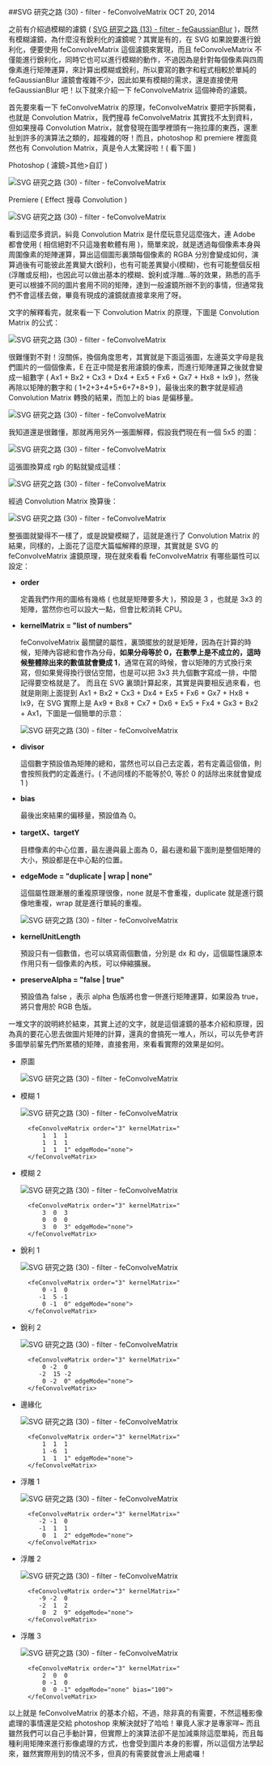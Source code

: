 <!-- @@master  = ../../_layout.html-->

<!-- @@block  =  jsBottom-->

<include src="../../_articles-js.html"></include>

<!-- @@close-->

<!-- @@block  =  css-->

<include src="../../_articles-css.html"></include>

<!-- @@close-->

<!-- @@block  =  articles-social-->

<include src="../../_articles-social.html"></include>

<!-- @@close-->

<!-- @@block  =  articles-footer-->

<include src="../../_articles.html"></include>

<!-- @@close-->

<!-- @@block  =  meta-->

<meta property="article:published_time" content="2014-10-20T23:55:00+01:00">

<meta name="keywords" content="svg,filter,feConvolveMatrix,Convolve Matrix,濾鏡,矩陣">

<meta name="description" content="feConvolveMatrix 透過每個像素本身與周圍像素的矩陣運算，算出這個圖形裏頭每個像素的 RGBA 分別會變成如何，演算過後有可能彼此差異變大(銳利)，也有可能差異變小(模糊)，也有可能整個反相(浮雕或反相)，也因此可以做出基本的模糊、銳利或浮雕...等的效果。">

<meta itemprop="name" content="SVG 研究之路 (30) - filter - feConvolveMatrix - OXXO.STUDIO">

<meta itemprop="image" content="http://www.oxxostudio.tw/img/articles/201410/20141020_1_01.jpg">

<meta itemprop="description" content="feConvolveMatrix 透過每個像素本身與周圍像素的矩陣運算，算出這個圖形裏頭每個像素的 RGBA 分別會變成如何，演算過後有可能彼此差異變大(銳利)，也有可能差異變小(模糊)，也有可能整個反相(浮雕或反相)，也因此可以做出基本的模糊、銳利或浮雕...等的效果。">

<meta property="og:title" content="SVG 研究之路 (30) - filter - feConvolveMatrix - OXXO.STUDIO">

<meta property="og:url" content="http://www.oxxostudio.tw/articles/201410/svg-30-filter-feConvolveMatrix.html">

<meta property="og:image" content="http://www.oxxostudio.tw/img/articles/201410/20141020_1_01.jpg">

<meta property="og:description" content="feConvolveMatrix 透過每個像素本身與周圍像素的矩陣運算，算出這個圖形裏頭每個像素的 RGBA 分別會變成如何，演算過後有可能彼此差異變大(銳利)，也有可能差異變小(模糊)，也有可能整個反相(浮雕或反相)，也因此可以做出基本的模糊、銳利或浮雕...等的效果。">

<title>SVG 研究之路 (30) - filter - feConvolveMatrix  - OXXO.STUDIO</title> 

<!-- @@close-->

<!-- @@block  =  articles-content--> 

##SVG 研究之路 (30) - filter - feConvolveMatrix  <span class="article-date" tag="web"><i></i>OCT 20, 2014</span>

之前有介紹過模糊的濾鏡 ( [SVG 研究之路 (13) - filter - feGaussianBlur](http://www.oxxostudio.tw/articles/201406/svg-13-filter-feGaussianBlur.html) )，既然有模糊濾鏡，為什麼沒有銳利化的濾鏡呢？其實是有的，在 SVG 如果說要進行銳利化，便要使用 feConvolveMatrix 這個濾鏡來實現，而且 feConvolveMatrix 不僅能進行銳利化，同時它也可以進行模糊的動作，不過因為是針對每個像素與四周像素進行矩陣運算，來計算出模糊或銳利，所以要寫的數字和程式相較於單純的 feGaussianBlur 濾鏡會複雜不少，因此如果有模糊的需求，還是直接使用 feGaussianBlur 吧！以下就來介紹一下 feConvolveMatrix 這個神奇的濾鏡。

首先要來看一下 feConvolveMatrix 的原理，feConvolveMatrix 要把字拆開看，也就是 Convolution Matrix，我們搜尋 feConvolveMatrix 其實找不太到資料，但如果搜尋 Convolution Matrix，就會發現在圖學裡頭有一拖拉庫的東西，還牽扯到許多的演算法之類的，超複雜的呀！而且，photoshop 和 premiere 裡面竟然也有 Convolution Matrix，真是令人太驚訝啦！( 看下圖 )

Photoshop ( 濾鏡>其他>自訂 )

![SVG 研究之路 (30) - filter - feConvolveMatrix](/img/articles/201410/20141020_1_02.png)

Premiere ( Effect 搜尋 Convolution )

![SVG 研究之路 (30) - filter - feConvolveMatrix](/img/articles/201410/20141020_1_03.png)


看到這麼多資訊，糾竟 Convolution Matrix 是什麼玩意兒這麼強大，連 Adobe 都會使用 ( 相信絕對不只這幾套軟體有用 )，簡單來說，就是透過每個像素本身與周圍像素的矩陣運算，算出這個圖形裏頭每個像素的 RGBA 分別會變成如何，演算過後有可能彼此差異變大(銳利)，也有可能差異變小(模糊)，也有可能整個反相(浮雕或反相)，也因此可以做出基本的模糊、銳利或浮雕...等的效果，熟悉的高手更可以根據不同的圖片套用不同的矩陣，達到一般濾鏡所辦不到的事情，但通常我們不會這樣去做，畢竟有現成的濾鏡就直接拿來用了呀。

文字的解釋看完，就來看一下 Convolution Matrix 的原理，下圖是 Convolution Matrix 的公式：

![SVG 研究之路 (30) - filter - feConvolveMatrix](/img/articles/201410/20141020_1_04.png)

很難懂對不對！沒關係，換個角度思考，其實就是下面這張圖，左邊英文字母是我們圖片的一個個像素，E 在正中間是套用濾鏡的像素，而進行矩陣運算之後就會變成一組數字 ( Ax1 + Bx2 + Cx3 + Dx4 + Ex5 + Fx6 + Gx7 + Hx8 + Ix9 )，然後再除以矩陣的數字和 ( 1+2+3+4+5+6+7+8+9 )，最後出來的數字就是經過 Convolution Matrix 轉換的結果，而加上的 bias 是偏移量。

![SVG 研究之路 (30) - filter - feConvolveMatrix](/img/articles/201410/20141020_1_05.png)

我知道還是很難懂，那就再用另外一張圖解釋，假設我們現在有一個 5x5 的圖：

![SVG 研究之路 (30) - filter - feConvolveMatrix](/img/articles/201410/20141020_1_06.png)

這張圖換算成 rgb 的點就變成這樣：

![SVG 研究之路 (30) - filter - feConvolveMatrix](/img/articles/201410/20141020_1_07.png)

經過 Convolution Matrix 換算後：

![SVG 研究之路 (30) - filter - feConvolveMatrix](/img/articles/201410/20141020_1_08.png)


整張圖就變得不一樣了，或是說變模糊了，這就是進行了 Convolution Matrix 的結果，同樣的，上面花了這麼大篇幅解釋的原理，其實就是 SVG 的 feConvolveMatrix 濾鏡原理，現在就來看看 feConvolveMatrix 有哪些屬性可以設定：

- **order**

	定義我們作用的圖格有幾格 ( 也就是矩陣要多大 )，預設是 3 ，也就是 3x3 的矩陣，當然你也可以設大一點，但會比較消耗 CPU。

- **kernelMatrix = "list of numbers"**

	feConvolveMatrix 最關鍵的屬性，裏頭擺放的就是矩陣，因為在計算的時候，矩陣內容總和會作為分母，**如果分母等於 0，在數學上是不成立的，這時候整體除出來的數值就會變成 1**，通常在寫的時候，會以矩陣的方式換行來寫，但如果覺得換行很佔空間，也是可以把 3x3 共九個數字寫成一排，中間記得要空格就是了。
	而且在 SVG 裏頭計算起來，其實是與要相反過來看，也就是剛剛上面提到 Ax1 + Bx2 + Cx3 + Dx4 + Ex5 + Fx6 + Gx7 + Hx8 + Ix9，在 SVG 實際上是 Ax9 + Bx8 + Cx7 + Dx6 + Ex5 + Fx4 + Gx3 + Bx2 + Ax1，下圖是一個簡單的示意：

	![SVG 研究之路 (30) - filter - feConvolveMatrix](/img/articles/201410/20141020_1_09.png)

- **divisor**

	這個數字預設值為矩陣的總和，當然也可以自己去定義，若有定義這個值，則會按照我們的定義進行。( 不過同樣的不能等於0, 等於 0 的話除出來就會變成 1 )

- **bias**

	最後出來結果的偏移量，預設值為 0。

- **targetX、targetY**

	目標像素的中心位置，最左邊與最上面為 0，最右邊和最下面則是整個矩陣的大小，預設都是在中心點的位置。

- **edgeMode = "duplicate | wrap | none"**

	這個屬性跟漸層的重複原理很像，none 就是不會重複，duplicate 就是進行鏡像地重複，wrap 就是進行單純的重複。

	![SVG 研究之路 (30) - filter - feConvolveMatrix](/img/articles/201410/20141020_1_10.png)
	
- **kernelUnitLength**

	預設只有一個數值，也可以填寫兩個數值，分別是 dx 和 dy，這個屬性讓原本作用只有一個像素的內核，可以伸縮擴展。

- **preserveAlpha = "false | true"**

	預設值為 false ，表示 alpha 色版將也會一併進行矩陣運算，如果設為 true，將只會用於 RGB 色版。


一堆文字的說明終於結束，其實上述的文字，就是這個濾鏡的基本介紹和原理，因為真的要花心思去做圖片矩陣的計算，還真的會搞死一堆人，所以，可以先參考許多圖學前輩先們所累積的矩陣，直接套用，來看看實際的效果是如何。

- 原圖

	![SVG 研究之路 (30) - filter - feConvolveMatrix](/img/articles/201410/20141020_1_demo.png)

- 模糊 1

	![SVG 研究之路 (30) - filter - feConvolveMatrix](/img/articles/201410/20141020_1_11.png)

	    <feConvolveMatrix order="3" kernelMatrix="
            1  1  1	
            1  1  1	
            1  1  1" edgeMode="none">
        </feConvolveMatrix>

- 模糊 2

	![SVG 研究之路 (30) - filter - feConvolveMatrix](/img/articles/201410/20141020_1_12.png)

	    <feConvolveMatrix order="3" kernelMatrix="
            3  0  3	
            0  0  0	
            3  0  3" edgeMode="none">
        </feConvolveMatrix>

- 銳利 1

	![SVG 研究之路 (30) - filter - feConvolveMatrix](/img/articles/201410/20141020_1_13.png)

	    <feConvolveMatrix order="3" kernelMatrix="
            0 -1  0	
           -1  5 -1	
            0 -1  0" edgeMode="none">
        </feConvolveMatrix>

- 銳利 2

	![SVG 研究之路 (30) - filter - feConvolveMatrix](/img/articles/201410/20141020_1_14.png)

	    <feConvolveMatrix order="3" kernelMatrix="
            0 -2  0	
           -2  15 -2	
            0 -2  0" edgeMode="none">
        </feConvolveMatrix>

- 邊緣化

	![SVG 研究之路 (30) - filter - feConvolveMatrix](/img/articles/201410/20141020_1_15.png)

	    <feConvolveMatrix order="3" kernelMatrix="
            1  1  1	
            1 -6  1	
            1  1  1" edgeMode="none">
        </feConvolveMatrix>

- 浮雕 1

	![SVG 研究之路 (30) - filter - feConvolveMatrix](/img/articles/201410/20141020_1_16.png)

	    <feConvolveMatrix order="3" kernelMatrix="
           -2 -1  0	
           -1  1  1	
            0  1  2" edgeMode="none">
        </feConvolveMatrix>

- 浮雕 2

	![SVG 研究之路 (30) - filter - feConvolveMatrix](/img/articles/201410/20141020_1_17.png)

	    <feConvolveMatrix order="3" kernelMatrix="
           -9 -2  0	
           -2  1  2	
            0  2  9" edgeMode="none">
        </feConvolveMatrix>

- 浮雕 3

	![SVG 研究之路 (30) - filter - feConvolveMatrix](/img/articles/201410/20141020_1_18.png)

	    <feConvolveMatrix order="3" kernelMatrix="
            2  0  0	
            0 -1  0	
            0  0 -1" edgeMode="none" bias="100">
        </feConvolveMatrix>


以上就是 feConvolveMatrix 的基本介紹，不過，除非真的有需要，不然這種影像處理的事情還是交給 photoshop 來解決就好了哈哈！畢竟人家才是專家咩~ 而且雖然我們可以自己手動計算，但實際上的演算法卻不是加減乘除這麼單純，而且每種利用矩陣來進行影像處理的方式，也會受到圖片本身的影響，所以這個方法學起來，雖然實際用到的情況不多，但真的有需要就會派上用處囉！

<!-- @@close-->